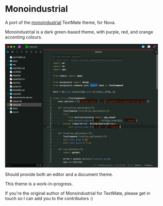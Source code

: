 # Monoindustrial

A port of the [monoindustrial](http://inkdeep.github.io/TextMate-Themes/#monoindustrial) TextMate theme, for Nova.

Monoindustrial is a dark green-based theme, with purple, red, and orange accenting colours.

<img align="center" src="https://github.com/aurynn/monoindustrial.novaextension/raw/main/Images/preview.png" alt="Monoindustrial theme screenshot">

Should provide both an editor and a document theme.

This theme is a work-in-progress.

If you're the original author of Monoindustrial for TextMate, please get in touch so I can add you to the contributors :) 